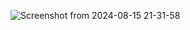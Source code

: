 ![Screenshot from 2024-08-15 21-31-58](https://github.com/user-attachments/assets/5ef5a8d2-ded3-4158-8ffe-30b63acbef49)
